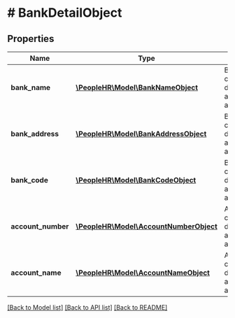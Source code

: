 # # BankDetailObject

## Properties

Name | Type | Description | Notes
------------ | ------------- | ------------- | -------------
**bank_name** | [**\PeopleHR\Model\BankNameObject**](BankNameObject.md) | BankName contain displayValue and FieldHistory array values | [optional]
**bank_address** | [**\PeopleHR\Model\BankAddressObject**](BankAddressObject.md) | BankAddress contain displayValue and FieldHistory array values | [optional]
**bank_code** | [**\PeopleHR\Model\BankCodeObject**](BankCodeObject.md) | BankCode contain displayValue and FieldHistory array values | [optional]
**account_number** | [**\PeopleHR\Model\AccountNumberObject**](AccountNumberObject.md) | AccountNumber contain displayValue and FieldHistory array values | [optional]
**account_name** | [**\PeopleHR\Model\AccountNameObject**](AccountNameObject.md) | AccountName contain displayValue and FieldHistory array values | [optional]

[[Back to Model list]](../../README.md#models) [[Back to API list]](../../README.md#endpoints) [[Back to README]](../../README.md)
